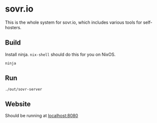 # sovr.io

This is the whole system for sovr.io, which includes various tools for self-hosters.

## Build

Install ninja. `nix-shell` should do this for you on NixOS.

```
ninja
```

## Run

```
./out/sovr-server
```

## Website

Should be running at [localhost:8080](localhost:8080/)
